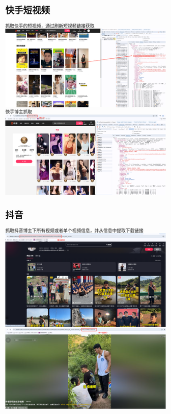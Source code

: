 # 快手短视频
抓取快手的短视频，通过刷新短视频链接获取
![1731835836709.jpg](1731835836709.jpg)
快手博主抓取
![1731836096970.jpg](1731836096970.jpg)

# 抖音
抓取抖音博主下所有视频或者单个视频信息，并从信息中提取下载链接
![1731835956151.jpg](1731835956151.jpg)
![1731836007741.jpg](1731836007741.jpg)